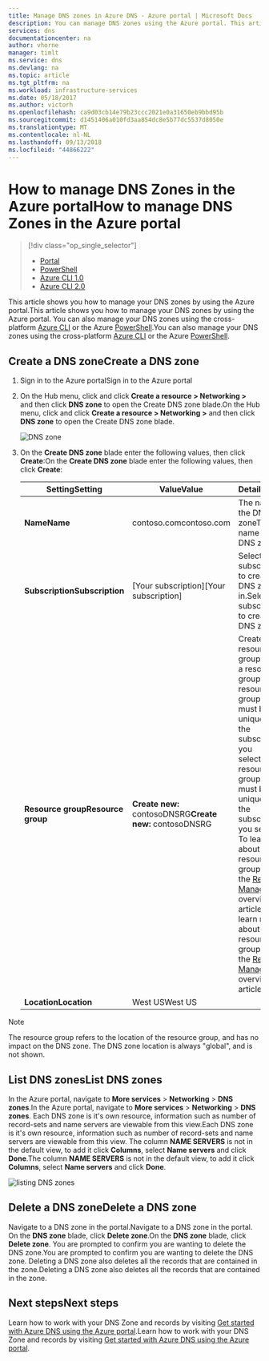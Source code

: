 ```yaml
---
title: Manage DNS zones in Azure DNS - Azure portal | Microsoft Docs
description: You can manage DNS zones using the Azure portal. This article describes how to update, delete and create DNS zones on Azure DNS
services: dns
documentationcenter: na
author: vhorne
manager: timlt
ms.service: dns
ms.devlang: na
ms.topic: article
ms.tgt_pltfrm: na
ms.workload: infrastructure-services
ms.date: 05/18/2017
ms.author: victorh
ms.openlocfilehash: ca9d03cb14e79b23ccc2021e0a31650eb9bbd95b
ms.sourcegitcommit: d1451406a010fd3aa854dc8e5b77dc5537d8050e
ms.translationtype: MT
ms.contentlocale: nl-NL
ms.lasthandoff: 09/13/2018
ms.locfileid: "44866222"
---
```

# <a name="how-to-manage-dns-zones-in-the-azure-portal"></a><span data-ttu-id="6694d-104">How to manage DNS Zones in the Azure portal</span><span class="sxs-lookup"><span data-stu-id="6694d-104">How to manage DNS Zones in the Azure portal</span></span>

> [!div class="op_single_selector"]
> * [Portal](dns-operations-dnszones-portal.md)
> * [PowerShell](dns-operations-dnszones.md)
> * [Azure CLI 1.0](dns-operations-dnszones-cli-nodejs.md)
> * [Azure CLI 2.0](dns-operations-dnszones-cli.md)

<span data-ttu-id="6694d-109">This article shows you how to manage your DNS zones by using the Azure portal.</span><span class="sxs-lookup"><span data-stu-id="6694d-109">This article shows you how to manage your DNS zones by using the Azure portal.</span></span> <span data-ttu-id="6694d-110">You can also manage your DNS zones using the cross-platform [Azure CLI](dns-operations-dnszones-cli.md) or the Azure [PowerShell](dns-operations-dnszones.md).</span><span class="sxs-lookup"><span data-stu-id="6694d-110">You can also manage your DNS zones using the cross-platform [Azure CLI](dns-operations-dnszones-cli.md) or the Azure [PowerShell](dns-operations-dnszones.md).</span></span>

## <a name="create-a-dns-zone"></a><span data-ttu-id="6694d-111">Create a DNS zone</span><span class="sxs-lookup"><span data-stu-id="6694d-111">Create a DNS zone</span></span>

1. <span data-ttu-id="6694d-112">Sign in to the Azure portal</span><span class="sxs-lookup"><span data-stu-id="6694d-112">Sign in to the Azure portal</span></span>
2. <span data-ttu-id="6694d-113">On the Hub menu, click and click **Create a resource > Networking >** and then click **DNS zone** to open the Create DNS zone blade.</span><span class="sxs-lookup"><span data-stu-id="6694d-113">On the Hub menu, click and click **Create a resource > Networking >** and then click **DNS zone** to open the Create DNS zone blade.</span></span>

    ![DNS zone](./media/dns-operations-dnszones-portal/openzone650.png)

4. <span data-ttu-id="6694d-115">On the **Create DNS zone** blade enter the following values, then click **Create**:</span><span class="sxs-lookup"><span data-stu-id="6694d-115">On the **Create DNS zone** blade enter the following values, then click **Create**:</span></span>


   | <span data-ttu-id="6694d-116">**Setting**</span><span class="sxs-lookup"><span data-stu-id="6694d-116">**Setting**</span></span> | <span data-ttu-id="6694d-117">**Value**</span><span class="sxs-lookup"><span data-stu-id="6694d-117">**Value**</span></span> | <span data-ttu-id="6694d-118">**Details**</span><span class="sxs-lookup"><span data-stu-id="6694d-118">**Details**</span></span> |
   |---|---|---|
   |<span data-ttu-id="6694d-119">**Name**</span><span class="sxs-lookup"><span data-stu-id="6694d-119">**Name**</span></span>|<span data-ttu-id="6694d-120">contoso.com</span><span class="sxs-lookup"><span data-stu-id="6694d-120">contoso.com</span></span>|<span data-ttu-id="6694d-121">The name of the DNS zone</span><span class="sxs-lookup"><span data-stu-id="6694d-121">The name of the DNS zone</span></span>|
   |<span data-ttu-id="6694d-122">**Subscription**</span><span class="sxs-lookup"><span data-stu-id="6694d-122">**Subscription**</span></span>|<span data-ttu-id="6694d-123">[Your subscription]</span><span class="sxs-lookup"><span data-stu-id="6694d-123">[Your subscription]</span></span>|<span data-ttu-id="6694d-124">Select a subscription to create the DNS zone in.</span><span class="sxs-lookup"><span data-stu-id="6694d-124">Select a subscription to create the DNS zone in.</span></span>|
   |<span data-ttu-id="6694d-125">**Resource group**</span><span class="sxs-lookup"><span data-stu-id="6694d-125">**Resource group**</span></span>|<span data-ttu-id="6694d-126">**Create new:** contosoDNSRG</span><span class="sxs-lookup"><span data-stu-id="6694d-126">**Create new:** contosoDNSRG</span></span>|<span data-ttu-id="6694d-127">Create a resource group.</span><span class="sxs-lookup"><span data-stu-id="6694d-127">Create a resource group.</span></span> <span data-ttu-id="6694d-128">The resource group name must be unique within the subscription you selected.</span><span class="sxs-lookup"><span data-stu-id="6694d-128">The resource group name must be unique within the subscription you selected.</span></span> <span data-ttu-id="6694d-129">To learn more about resource groups, read the [Resource Manager](../azure-resource-manager/resource-group-overview.md?toc=%2fazure%2fdns%2ftoc.json#resource-groups) overview article.</span><span class="sxs-lookup"><span data-stu-id="6694d-129">To learn more about resource groups, read the [Resource Manager](../azure-resource-manager/resource-group-overview.md?toc=%2fazure%2fdns%2ftoc.json#resource-groups) overview article.</span></span>|
   |<span data-ttu-id="6694d-130">**Location**</span><span class="sxs-lookup"><span data-stu-id="6694d-130">**Location**</span></span>|<span data-ttu-id="6694d-131">West US</span><span class="sxs-lookup"><span data-stu-id="6694d-131">West US</span></span>||

> [!NOTE]
> The resource group refers to the location of the resource group, and has no impact on the DNS zone. The DNS zone location is always "global", and is not shown.

## <a name="list-dns-zones"></a><span data-ttu-id="6694d-134">List DNS zones</span><span class="sxs-lookup"><span data-stu-id="6694d-134">List DNS zones</span></span>

<span data-ttu-id="6694d-135">In the Azure portal, navigate to **More services** > **Networking** > **DNS zones**.</span><span class="sxs-lookup"><span data-stu-id="6694d-135">In the Azure portal, navigate to **More services** > **Networking** > **DNS zones**.</span></span> <span data-ttu-id="6694d-136">Each DNS zone is it's own resource, information such as number of record-sets and name servers are viewable from this view.</span><span class="sxs-lookup"><span data-stu-id="6694d-136">Each DNS zone is it's own resource, information such as number of record-sets and name servers are viewable from this view.</span></span> <span data-ttu-id="6694d-137">The column **NAME SERVERS** is not in the default view, to add it click **Columns**, select **Name servers** and click **Done**.</span><span class="sxs-lookup"><span data-stu-id="6694d-137">The column **NAME SERVERS** is not in the default view, to add it click **Columns**, select **Name servers** and click **Done**.</span></span>

![listing DNS zones](./media/dns-operations-dnszones-portal/listzones.png)

## <a name="delete-a-dns-zone"></a><span data-ttu-id="6694d-139">Delete a DNS zone</span><span class="sxs-lookup"><span data-stu-id="6694d-139">Delete a DNS zone</span></span>

<span data-ttu-id="6694d-140">Navigate to a DNS zone in the portal.</span><span class="sxs-lookup"><span data-stu-id="6694d-140">Navigate to a DNS zone in the portal.</span></span> <span data-ttu-id="6694d-141">On the **DNS zone** blade, click **Delete zone**.</span><span class="sxs-lookup"><span data-stu-id="6694d-141">On the **DNS zone** blade, click **Delete zone**.</span></span> <span data-ttu-id="6694d-142">You are prompted to confirm you are wanting to delete the DNS zone.</span><span class="sxs-lookup"><span data-stu-id="6694d-142">You are prompted to confirm you are wanting to delete the DNS zone.</span></span> <span data-ttu-id="6694d-143">Deleting a DNS zone also deletes all the records that are contained in the zone.</span><span class="sxs-lookup"><span data-stu-id="6694d-143">Deleting a DNS zone also deletes all the records that are contained in the zone.</span></span>

## <a name="next-steps"></a><span data-ttu-id="6694d-144">Next steps</span><span class="sxs-lookup"><span data-stu-id="6694d-144">Next steps</span></span>

<span data-ttu-id="6694d-145">Learn how to work with your DNS Zone and records by visiting [Get started with Azure DNS using the Azure portal](dns-getstarted-portal.md).</span><span class="sxs-lookup"><span data-stu-id="6694d-145">Learn how to work with your DNS Zone and records by visiting [Get started with Azure DNS using the Azure portal](dns-getstarted-portal.md).</span></span>